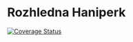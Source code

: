 # Rozhledna Haniperk
[![Coverage Status](https://coveralls.io/repos/github/pilotak/rozhledna-haniperk/badge.svg?branch=master)](https://coveralls.io/github/pilotak/rozhledna-haniperk?branch=master)

